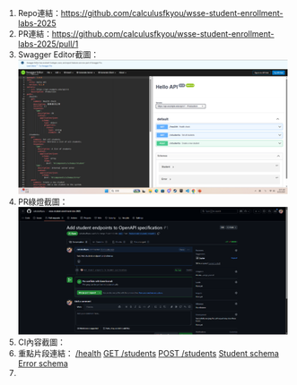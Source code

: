 1. Repo連結：https://github.com/calculusfkyou/wsse-student-enrollment-labs-2025
2. PR連結：https://github.com/calculusfkyou/wsse-student-enrollment-labs-2025/pull/1
3. Swagger Editor截圖：
   ![01-editor.png](./01-editor.png)
4. PR綠燈截圖：
 ![02-pr-green.png](./02-pr-green.png)
5. CI內容截圖：
6. 重點片段連結：
 [/health](https://github.com/calculusfkyou/wsse-student-enrollment-labs-2025/blob/feature/add-students-endpoint/openapi/openapi.yaml#L10-L23)
 [GET /students](https://github.com/calculusfkyou/wsse-student-enrollment-labs-2025/blob/feature/add-students-endpoint/openapi/openapi.yaml#L25-L42)
 [POST /students](https://github.com/calculusfkyou/wsse-student-enrollment-labs-2025/blob/feature/add-students-endpoint/openapi/openapi.yaml#L43-L76)
 [Student schema](https://github.com/calculusfkyou/wsse-student-enrollment-labs-2025/blob/feature/add-students-endpoint/openapi/openapi.yaml#L33-L36)
 [Error schema](https://github.com/calculusfkyou/wsse-student-enrollment-labs-2025/blob/feature/add-students-endpoint/openapi/openapi.yaml#L41-L42)
7. 
